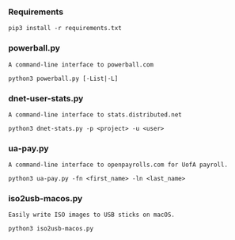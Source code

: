 ### Requirements 
```
pip3 install -r requirements.txt
```

### powerball.py 
`A command-line interface to powerball.com`
```
python3 powerball.py [-List|-L]
```
    
### dnet-user-stats.py
`A command-line interface to stats.distributed.net`
```
python3 dnet-stats.py -p <project> -u <user>
```
### ua-pay.py
`A command-line interface to openpayrolls.com for UofA payroll.`
```
python3 ua-pay.py -fn <first_name> -ln <last_name>
```
### iso2usb-macos.py
`Easily write ISO images to USB sticks on macOS.`
```
python3 iso2usb-macos.py
```
